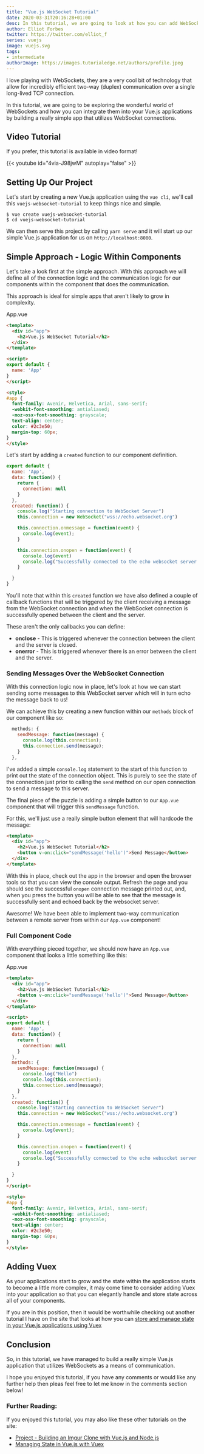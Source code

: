 ```yaml
---
title: "Vue.js WebSocket Tutorial"
date: 2020-03-31T20:16:28+01:00
desc: In this tutorial, we are going to look at how you can add WebSocket communication to your Vue.js applications.
author: Elliot Forbes
twitter: https://twitter.com/elliot_f
series: vuejs
image: vuejs.svg
tags:
- intermediate
authorImage: https://images.tutorialedge.net/authors/profile.jpeg
---
```


I love playing with WebSockets, they are a very cool bit of technology that allow for incredibly efficient two-way (duplex) communication over a single long-lived TCP connection.

In this tutorial, we are going to be exploring the wonderful world of WebSockets and how you can integrate them into your Vue.js applications by building a really simple app that utilizes WebSocket connections.

## Video Tutorial

If you prefer, this tutorial is available in video format!

{{< youtube id="4via-J98jwM" autoplay="false" >}}

## Setting Up Our Project

Let's start by creating a new Vue.js application using the `vue cli`, we'll call this `vuejs-websocket-tutorial` to keep things nice and simple.

```output
$ vue create vuejs-websocket-tutorial
$ cd vuejs-websocket-tutorial
```

We can then serve this project by calling `yarn serve` and it will start up our simple Vue.js application for us on `http://localhost:8080`.

## Simple Approach - Logic Within Components

Let's take a look first at the simple approach. With this approach we will define all of the connection logic and the communication logic for our components within the component that does the communication.

This approach is ideal for simple apps that aren't likely to grow in complexity. 

<div class="filename"> App.vue </div>

```html
<template>
  <div id="app">
    <h2>Vue.js WebSocket Tutorial</h2> 
  </div>
</template>

<script>
export default {
  name: 'App'
}
</script>

<style>
#app {
  font-family: Avenir, Helvetica, Arial, sans-serif;
  -webkit-font-smoothing: antialiased;
  -moz-osx-font-smoothing: grayscale;
  text-align: center;
  color: #2c3e50;
  margin-top: 60px;
}
</style>

```

Let's start by adding a `created` function to our component definition. 

```js
export default {
  name: 'App',
  data: function() {
    return {
      connection: null
    }
  },
  created: function() {
    console.log("Starting connection to WebSocket Server")
    this.connection = new WebSocket("wss://echo.websocket.org")

    this.connection.onmessage = function(event) {
      console.log(event);
    }

    this.connection.onopen = function(event) {
      console.log(event)
      console.log("Successfully connected to the echo websocket server...")
    }

  }
}
```

You'll note that within this `created` function we have also defined a couple of callback functions that will be triggered by the client receiving a message from the WebSocket connection and when the WebSocket connection is successfully opened between the client and the server.

These aren't the only callbacks you can define:

* **onclose** - This is triggered whenever the connection between the client and the server is closed.
* **onerror** - This is triggered whenever there is an error between the client and the server.

### Sending Messages Over the WebSocket Connection

With this connection logic now in place, let's look at how we can start sending some messages to this WebSocket server which will in turn echo the message back to us!

We can achieve this by creating a new function within our `methods` block of our component like so:

```js
  methods: {
    sendMessage: function(message) {
      console.log(this.connection);
      this.connection.send(message);
    }
  },
```

I've added a simple `console.log` statement to the start of this function to print out the state of the connection object. This is purely to see the state of the connection just prior to calling the `send` method on our open connection to send a message to this server.

The final piece of the puzzle is adding a simple button to our `App.vue` component that will trigger this `sendMessage` function. 

For this, we'll just use a really simple button element that will hardcode the message:

```html
<template>
  <div id="app">
    <h2>Vue.js WebSocket Tutorial</h2> 
    <button v-on:click="sendMessage('hello')">Send Message</button>
  </div>
</template>
```

With this in place, check out the app in the browser and open the browser tools so that you can view the console output. Refresh the page and you should see the successful `onopen` connection message printed out, and, when you press the button you will be able to see that the message is successfully sent and echoed back by the websocket server.

Awesome! We have been able to implement two-way communication between a remote server from within our `App.vue` component!

### Full Component Code

With everything pieced together, we should now have an `App.vue` component that looks a little something like this:

<div class="filename"> App.vue </div>

```html
<template>
  <div id="app">
    <h2>Vue.js WebSocket Tutorial</h2> 
    <button v-on:click="sendMessage('hello')">Send Message</button>
  </div>
</template>

<script>
export default {
  name: 'App',
  data: function() {
    return {
      connection: null
    }
  },
  methods: {
    sendMessage: function(message) {
      console.log("Hello")
      console.log(this.connection);
      this.connection.send(message);
    }
  },
  created: function() {
    console.log("Starting connection to WebSocket Server")
    this.connection = new WebSocket("wss://echo.websocket.org")

    this.connection.onmessage = function(event) {
      console.log(event);
    }

    this.connection.onopen = function(event) {
      console.log(event)
      console.log("Successfully connected to the echo websocket server...")
    }

  }
}
</script>

<style>
#app {
  font-family: Avenir, Helvetica, Arial, sans-serif;
  -webkit-font-smoothing: antialiased;
  -moz-osx-font-smoothing: grayscale;
  text-align: center;
  color: #2c3e50;
  margin-top: 60px;
}
</style>

```

<!-- TODO: Add The WebSocket Service -->
<!-- ## Building a WebSocket Service

Now that we have covered the simpler approach, let's have a look at a more advanced approach for the Vue.js applications that are more complex and feature multiple components communicating over the same connection.

In this approach, we'll define a service within a `websocket.js` file which will 

<div class="filename"> src/services/websocket.js </div>

```js
console.log("WebSocket Service");
```

With this in place, we can now update one of our Vue.js components to interact with this service. -->

## Adding Vuex

As your applications start to grow and the state within the application starts to become a little more complex, it may come time to consider adding Vuex into your application so that you can elegantly handle and store state across all of your components.

If you are in this position, then it would be worthwhile checking out another tutorial I have on the site that looks at how you can [store and manage state in your Vue.js applications using Vuex](/javascript/vuejs/managing-state-with-vuex-vuejs/)

## Conclusion

So, in this tutorial, we have managed to build a really simple Vue.js application that utilizes WebSockets as a means of communication. 

I hope you enjoyed this tutorial, if you have any comments or would like any further help then pleas feel free to let me know in the comments section below!

### Further Reading:

If you enjoyed this tutorial, you may also like these other tutorials on the site:

* [Project - Building an Imgur Clone with Vue.js and Node.js](/projects/building-imgur-clone-vuejs-nodejs/)
* [Managing State in Vue.js with Vuex](/javascript/vuejs/managing-state-with-vuex-vuejs/)